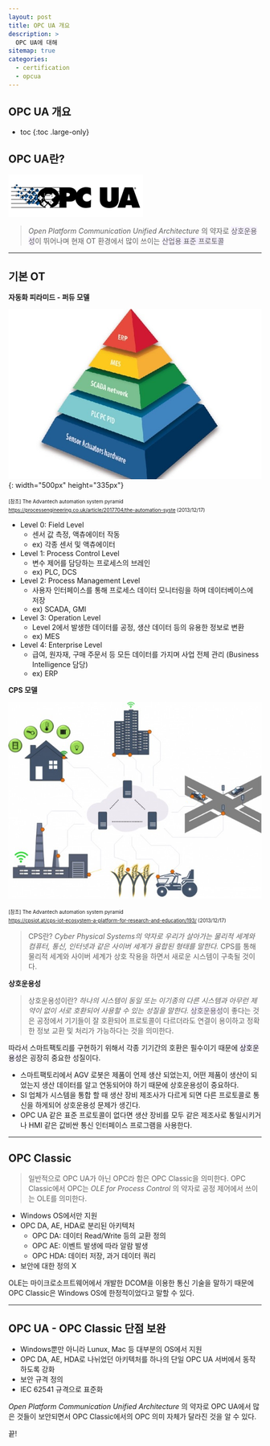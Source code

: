 ```yaml
---
layout: post
title: OPC UA 개요
description: >
  OPC UA에 대해
sitemap: true
categories:
  - certification
  - opcua
---
```


## OPC UA 개요

* toc
{:toc .large-only}

## OPC UA란?

![그림1](/assets/img/opcua/opcua.png)
>_Open Platform Communication Unified Architecture_ 의 약자로 <span style='background-color: #f5f0ff'>상호운용성</span>이 뛰어나며 현재 OT 환경에서 많이 쓰이는 <span style='background-color: #f5f0ff'>산업용 표준 프로토콜</span>

---

## 기본 OT

__자동화 피라미드 - 퍼듀 모델__

![그림2](/assets/img/opcua/automation%20pyramid.jpg){: width="500px" height="335px"}

<span style="font-size:70%">[참조] The Advantech automation system pyramid<br><https://processengineering.co.uk/article/2017704/the-automation-syste> (2013/12/17)</span>

- Level 0: Field Level
  - 센서 값 측정, 액츄에이터 작동
  - ex) 각종 센서 및 액츄에이터
- Level 1: Process Control Level
  - 변수 제어를 담당하는 프로세스의 브레인
  - ex) PLC, DCS
- Level 2: Process Management Level
  - 사용자 인터페이스를 통해 프로세스 데이터 모니터링을 하며 데이터베이스에 저장
  - ex) SCADA, GMI
- Level 3: Operation Level
  - Level 2에서 발생한 데이터를 공정, 생산 데이터 등의 유용한 정보로 변환
  - ex) MES
- Level 4: Enterprise Level
  - 급여, 원자재, 구매 주문서 등 모든 데이터를 가지며 사업 전체 관리 (Business Intelligence 담당)
  - ex) ERP

__CPS 모델__

![그림3](/assets/img/opcua/cps.jpg)

<span style="font-size:70%">[참조] The Advantech automation system pyramid<br><https://cpsiot.at/cps-iot-ecosystem-a-platform-for-research-and-education/193/> (2013/12/17)</span>

> CPS란? _Cyber Physical Systems의 약자로 우리가 살아가는 물리적 세계와 컴퓨터, 통신, 인터넷과 같은 사이버 세계가 융합된 형태를 말한다._ CPS를 통해 물리적 세계와 사이버 세계가 상호 작용을 하면서 새로운 시스템이 구축될 것이다.


 __상호운용성__

> 상호운용성이란? _하나의 시스템이 동일 또는 이기종의 다른 시스템과 아무런 제약이 없이 서로 호환되어 사용할 수 있는 성질을 말한다._ <span style='background-color: #f5f0ff'>상호운용성</span>이 좋다는 것은 공정에서 기기들이 잘 호환되어 프로토콜이 다르더라도 연결이 용이하고 정확한 정보 교환 및 처리가 가능하다는 것을 의미한다. 

따라서 스마트팩토리를 구현하기 위해서 각종 기기간의 호환은 필수이기 때문에 <span style='background-color: #f5f0ff'>상호운용성</span>은 굉장히 중요한 성질이다.

- 스마트팩토리에서 AGV 로봇은 제품이 언제 생산 되었는지, 어떤 제품이 생산이 되었는지 생산 데이터를 알고 연동되어야 하기 때문에 상호운용성이 중요하다.
-  SI 업체가 시스템을 통합 할 때 생산 장비 제조사가 다르게 되면 다른 프로토콜로 통신을 하게되어 상호운용성 문제가 생긴다.
- OPC UA 같은 표준 프로토콜이 없다면 생산 장비를 모두 같은 제조사로 통일시키거나 HMI 같은 값비싼 통신 인터페이스 프로그램을 사용한다.

---

## OPC Classic

>일반적으로 OPC UA가 아닌 OPC라 함은 OPC Classic을 의미한다. OPC Classic에서 OPC는 _OLE for Process Control_ 의 약자로 공정 제어에서 쓰이는 OLE를 의미한다.

- Windows OS에서만 지원
- OPC DA, AE, HDA로 분리된 아키텍처
  - OPC DA: 데이터 Read/Write 등의 교환 정의
  - OPC AE: 이벤트 발생에 따라 알람 발생
  - OPC HDA: 데이터 저장, 과거 데이터 쿼리
- 보안에 대한 정의 X

OLE는 마이크로소프트웨어에서 개발한 DCOM을 이용한 통신 기술을 말하기 때문에 OPC Classic은 Windows OS에 한정적이었다고 말할 수 있다.

---

## OPC UA - OPC Classic 단점 보완

- Windows뿐만 아니라 Lunux, Mac 등 대부분의 OS에서 지원
- OPC DA, AE, HDA로 나뉘었던 아키텍처를 하나의 단일 OPC UA 서버에서 동작하도록 강화
- 보안 규격 정의
- IEC 62541 규격으로 표준화

_Open Platform Communication Unified Architecture_ 의 약자로 OPC UA에서 많은 것들이 보안되면서 OPC Classic에서의 OPC 의미 자체가 달라진 것을 알 수 있다.

끝!